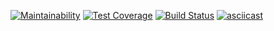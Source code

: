 [![Maintainability](https://api.codeclimate.com/v1/badges/1359ff7ff601cdb33634/maintainability)](https://codeclimate.com/github/Mariya1316/project-lvl1-s458/maintainability)
[![Test Coverage](https://api.codeclimate.com/v1/badges/1359ff7ff601cdb33634/test_coverage)](https://codeclimate.com/github/Mariya1316/project-lvl1-s458/test_coverage)
[![Build Status](https://travis-ci.org/Mariya1316/project-lvl1-s458.svg?branch=master)](https://travis-ci.org/Mariya1316/project-lvl1-s458)
[![asciicast](https://asciinema.org/a/M6yDEA76U7oEx9bllmcCYhsuI.svg)](https://asciinema.org/a/M6yDEA76U7oEx9bllmcCYhsuI)

